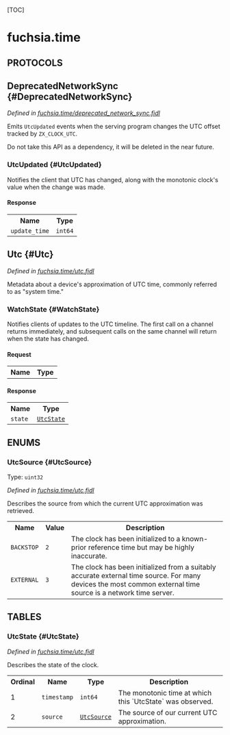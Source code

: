 [TOC]

# fuchsia.time


## **PROTOCOLS**

## DeprecatedNetworkSync {#DeprecatedNetworkSync}
*Defined in [fuchsia.time/deprecated_network_sync.fidl](https://fuchsia.googlesource.com/fuchsia/+/master/src/sys/timekeeper/deprecated_network_sync.fidl#12)*

 Emits `UtcUpdated` events when the serving program changes the UTC offset tracked by
 `ZX_CLOCK_UTC`.

 Do not take this API as a dependency, it will be deleted in the near future.

### UtcUpdated {#UtcUpdated}

 Notifies the client that UTC has changed, along with the monotonic clock's value when the
 change was made.



#### Response
<table>
    <tr><th>Name</th><th>Type</th></tr>
    <tr>
            <td><code>update_time</code></td>
            <td>
                <code>int64</code>
            </td>
        </tr></table>

## Utc {#Utc}
*Defined in [fuchsia.time/utc.fidl](https://fuchsia.googlesource.com/fuchsia/+/master/src/sys/timekeeper/utc.fidl#10)*

 Metadata about a device's approximation of UTC time, commonly referred to as "system time."

### WatchState {#WatchState}

 Notifies clients of updates to the UTC timeline. The first call on a channel returns
 immediately, and subsequent calls on the same channel will return when the state
 has changed.

#### Request
<table>
    <tr><th>Name</th><th>Type</th></tr>
    </table>


#### Response
<table>
    <tr><th>Name</th><th>Type</th></tr>
    <tr>
            <td><code>state</code></td>
            <td>
                <code><a class='link' href='#UtcState'>UtcState</a></code>
            </td>
        </tr></table>





## **ENUMS**

### UtcSource {#UtcSource}
Type: <code>uint32</code>

*Defined in [fuchsia.time/utc.fidl](https://fuchsia.googlesource.com/fuchsia/+/master/src/sys/timekeeper/utc.fidl#26)*

 Describes the source from which the current UTC approximation was retrieved.


<table>
    <tr><th>Name</th><th>Value</th><th>Description</th></tr><tr>
            <td><code>BACKSTOP</code></td>
            <td><code>2</code></td>
            <td> The clock has been initialized to a known-prior reference time but may be highly inaccurate.
</td>
        </tr><tr>
            <td><code>EXTERNAL</code></td>
            <td><code>3</code></td>
            <td> The clock has been initialized from a suitably accurate external time source. For many
 devices the most common external time source is a network time server.
</td>
        </tr></table>



## **TABLES**

### UtcState {#UtcState}


*Defined in [fuchsia.time/utc.fidl](https://fuchsia.googlesource.com/fuchsia/+/master/src/sys/timekeeper/utc.fidl#18)*

 Describes the state of the clock.


<table>
    <tr><th>Ordinal</th><th>Name</th><th>Type</th><th>Description</th></tr>
    <tr>
            <td>1</td>
            <td><code>timestamp</code></td>
            <td>
                <code>int64</code>
            </td>
            <td> The monotonic time at which this `UtcState` was observed.
</td>
        </tr><tr>
            <td>2</td>
            <td><code>source</code></td>
            <td>
                <code><a class='link' href='#UtcSource'>UtcSource</a></code>
            </td>
            <td> The source of our current UTC approximation.
</td>
        </tr></table>









